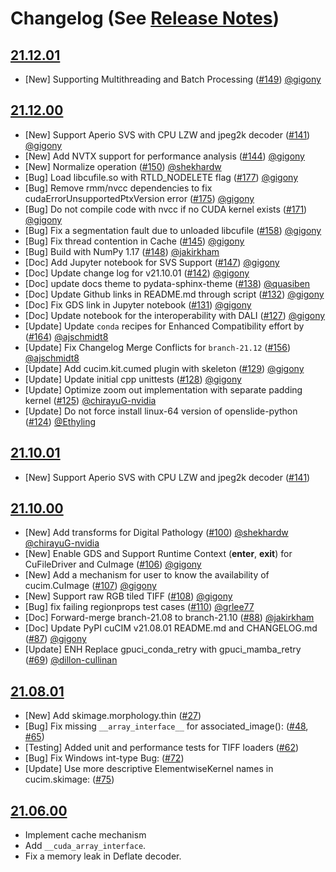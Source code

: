 
# Changelog (See [Release Notes](https://github.com/rapidsai/cucim/wiki/Release-Notes))

## [21.12.01](https://github.com/rapidsai/cucim/wiki/release_notes_v21.12.01)

- [New] Supporting Multithreading and Batch Processing ([#149](https://github.com/rapidsai/cucim/issues/149)) [@gigony](https://github.com/gigony)

## [21.12.00](https://github.com/rapidsai/cucim/wiki/release_notes_v21.12.00)

- [New] Support Aperio SVS with CPU LZW and jpeg2k decoder ([#141](https://github.com/rapidsai/cucim/pull/141)) [@gigony](https://github.com/gigony)
- [New] Add NVTX support for performance analysis ([#144](https://github.com/rapidsai/cucim/pull/144)) [@gigony](https://github.com/gigony)
- [New] Normalize operation ([#150](https://github.com/rapidsai/cucim/pull/150)) [@shekhardw](https://github.com/shekhardw)
- [Bug] Load libcufile.so with RTLD_NODELETE flag ([#177](https://github.com/rapidsai/cucim/pull/177)) [@gigony](https://github.com/gigony)
- [Bug] Remove rmm/nvcc dependencies to fix cudaErrorUnsupportedPtxVersion error ([#175](https://github.com/rapidsai/cucim/pull/175)) [@gigony](https://github.com/gigony)
- [Bug] Do not compile code with nvcc if no CUDA kernel exists ([#171](https://github.com/rapidsai/cucim/pull/171)) [@gigony](https://github.com/gigony)
- [Bug] Fix a segmentation fault due to unloaded libcufile ([#158](https://github.com/rapidsai/cucim/pull/158)) [@gigony](https://github.com/gigony)
- [Bug] Fix thread contention in Cache ([#145](https://github.com/rapidsai/cucim/pull/145)) [@gigony](https://github.com/gigony)
- [Bug] Build with NumPy 1.17 ([#148](https://github.com/rapidsai/cucim/pull/148)) [@jakirkham](https://github.com/jakirkham)
- [Doc] Add Jupyter notebook for SVS Support ([#147](https://github.com/rapidsai/cucim/pull/147)) [@gigony](https://github.com/gigony)
- [Doc] Update change log for v21.10.01 ([#142](https://github.com/rapidsai/cucim/pull/142)) [@gigony](https://github.com/gigony)
- [Doc] update docs theme to pydata-sphinx-theme ([#138](https://github.com/rapidsai/cucim/pull/138)) [@quasiben](https://github.com/quasiben)
- [Doc] Update Github links in README.md through script ([#132](https://github.com/rapidsai/cucim/pull/132)) [@gigony](https://github.com/gigony)
- [Doc] Fix GDS link in Jupyter notebook ([#131](https://github.com/rapidsai/cucim/pull/131)) [@gigony](https://github.com/gigony)
- [Doc] Update notebook for the interoperability with DALI ([#127](https://github.com/rapidsai/cucim/pull/127)) [@gigony](https://github.com/gigony)
- [Update] Update `conda` recipes for Enhanced Compatibility effort by ([#164](https://github.com/rapidsai/cucim/pull/164)) [@ajschmidt8](https://github.com/ajschmidt8)
- [Update] Fix Changelog Merge Conflicts for `branch-21.12` ([#156](https://github.com/rapidsai/cucim/pull/156)) [@ajschmidt8](https://github.com/ajschmidt8)
- [Update] Add cucim.kit.cumed plugin with skeleton ([#129](https://github.com/rapidsai/cucim/pull/129)) [@gigony](https://github.com/gigony)
- [Update] Update initial cpp unittests ([#128](https://github.com/rapidsai/cucim/pull/128)) [@gigony](https://github.com/gigony)
- [Update] Optimize zoom out implementation with separate padding kernel ([#125](https://github.com/rapidsai/cucim/pull/125)) [@chirayuG-nvidia](https://github.com/chirayuG-nvidia)
- [Update] Do not force install linux-64 version of openslide-python ([#124](https://github.com/rapidsai/cucim/pull/124)) [@Ethyling](https://github.com/Ethyling)

## [21.10.01](https://github.com/rapidsai/cucim/wiki/release_notes_v21.10.01)

- [New] Support Aperio SVS with CPU LZW and jpeg2k decoder ([#141](https://github.com/rapidsai/cucim/pull/141))

## [21.10.00](https://github.com/rapidsai/cucim/wiki/release_notes_v21.10.00)

- [New] Add transforms for Digital Pathology ([#100](https://github.com/rapidsai/cucim/pull/100)) [@shekhardw](https://github.com/shekhardw) [@chirayuG-nvidia](https://github.com/chirayuG-nvidia)
- [New] Enable GDS and Support Runtime Context (__enter__, __exit__) for CuFileDriver and CuImage ([#106](https://github.com/rapidsai/cucim/pull/106)) [@gigony](https://github.com/gigony)
- [New] Add a mechanism for user to know the availability of cucim.CuImage ([#107](https://github.com/rapidsai/cucim/pull/107)) [@gigony](https://github.com/gigony)
- [New] Support raw RGB tiled TIFF ([#108](https://github.com/rapidsai/cucim/pull/108)) [@gigony](https://github.com/gigony)
- [Bug] fix failing regionprops test cases ([#110](https://github.com/rapidsai/cucim/pull/110)) [@grlee77](https://github.com/grlee77)
- [Doc] Forward-merge branch-21.08 to branch-21.10 ([#88](https://github.com/rapidsai/cucim/pull/88)) [@jakirkham](https://github.com/jakirkham)
- [Doc] Update PyPI cuCIM v21.08.01 README.md and CHANGELOG.md ([#87](https://github.com/rapidsai/cucim/pull/87)) [@gigony](https://github.com/gigony)
- [Update] ENH Replace gpuci_conda_retry with gpuci_mamba_retry ([#69](https://github.com/rapidsai/cucim/pull/69)) [@dillon-cullinan](https://github.com/dillon-cullinan)
## [21.08.01](https://github.com/rapidsai/cucim/wiki/release_notes_v21.08.01)

- [New] Add skimage.morphology.thin ([#27](https://github.com/rapidsai/cucim/pull/27))
- [Bug] Fix missing `__array_interface__` for associated_image(): ([#48](https://github.com/rapidsai/cucim/pull/48), [#65](https://github.com/rapidsai/cucim/pull/65))
- [Testing] Added unit and performance tests for TIFF loaders ([#62](https://github.com/rapidsai/cucim/pull/62))
- [Bug] Fix Windows int-type Bug: ([#72](https://github.com/rapidsai/cucim/pull/72))
- [Update] Use more descriptive ElementwiseKernel names in cucim.skimage: ([#75](https://github.com/rapidsai/cucim/pull/75))

## [21.06.00](https://github.com/rapidsai/cucim/wiki/release_notes_v21.06.00)

- Implement cache mechanism
- Add `__cuda_array_interface`.
- Fix a memory leak in Deflate decoder.
